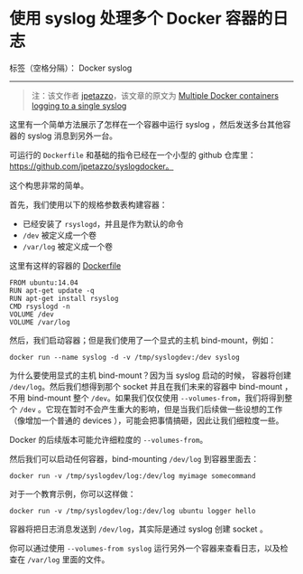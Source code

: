 # 使用 syslog 处理多个 Docker 容器的日志

标签（空格分隔）： Docker syslog

---

> 注：该文作者 [jpetazzo][1]，该文章的原文为 [Multiple Docker containers logging to a single syslog][2]

这里有一个简单方法展示了怎样在一个容器中运行 syslog ，然后发送多台其他容器的 syslog 消息到另外一台。

可运行的 `Dockerfile` 和基础的指令已经在一个小型的 github 仓库里：https://github.com/jpetazzo/syslogdocker。

这个构思非常的简单。

首先，我们使用以下的规格参数表构建容器：

 - 已经安装了 `rsyslogd`，并且是作为默认的命令
 - `/dev` 被定义成一个卷
 - `/var/log` 被定义成一个卷

这里有这样的容器的 [Dockerfile][3]

```
FROM ubuntu:14.04
RUN apt-get update -q
RUN apt-get install rsyslog
CMD rsyslogd -n
VOLUME /dev
VOLUME /var/log
```

然后，我们启动容器；但是我们使用了一个显式的主机 bind-mount，例如：

```
docker run --name syslog -d -v /tmp/syslogdev:/dev syslog
```

为什么要使用显式的主机 bind-mount？因为当 syslog 启动的时候， 容器将创建 `/dev/log`。然后我们想得到那个 socket 并且在我们未来的容器中  bind-mount ，不用 bind-mount 整个 `/dev`。如果我们仅仅使用 `--volumes-from`，我们将得到整个 `/dev` 。它现在暂时不会产生重大的影响，但是当我们后续做一些设想的工作（像增加一个普通的 devices ），可能会把事情搞砸，因此让我们细粒度一些。

Docker 的后续版本可能允许细粒度的 `--volumes-from`。

然后我们可以启动任何容器，bind-mounting `/dev/log` 到容器里面去：

```
docker run -v /tmp/syslogdev/log:/dev/log myimage somecommand
```

对于一个教育示例，你可以这样做：

```
docker run -v /tmp/syslogdev/log:/dev/log ubuntu logger hello
```

容器将把日志消息发送到 `/dev/log`，其实际是通过 syslog 创建 socket 。

你可以通过使用 `--volumes-from syslog` 运行另外一个容器来查看日志，以及检查在 `/var/log` 里面的文件。



 


  [1]: http://jpetazzo.github.io/
  [2]: http://jpetazzo.github.io/2014/08/24/syslog-docker/
  [3]: https://github.com/jpetazzo/syslogdocker/blob/master/Dockerfile
